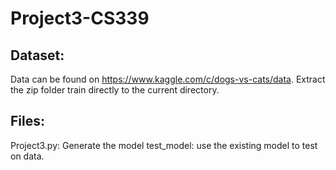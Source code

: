 # Project3-CS339

## Dataset:
Data can be found on https://www.kaggle.com/c/dogs-vs-cats/data.
Extract the zip folder train directly to the current directory.

## Files:
Project3.py: Generate the model
test_model: use the existing model to test on data.

